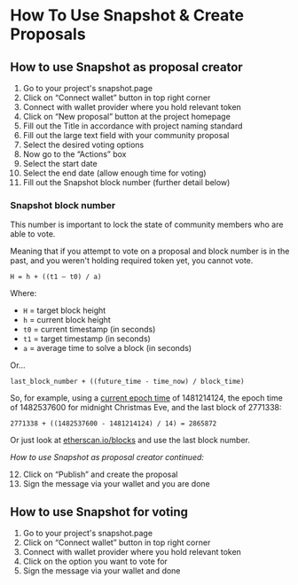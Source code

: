 # How To Use Snapshot & Create Proposals

## **How to use Snapshot as proposal creator**

1. Go to your project's snapshot.page
2. Click on “Connect wallet” button in top right corner 
3. Connect with wallet provider where you hold relevant token
4. Click on “New proposal” button at the project homepage
5. Fill out the Title in accordance with project naming standard
6. Fill out the large text field with your community proposal
7. Select the desired voting options 
8. Now go to the “Actions” box 
9. Select the start date 
10. Select the end date (allow enough time for voting)
11. Fill out the Snapshot block number (further detail below)


### **Snapshot block number**

This number is important to lock the state of community members who are able to vote.

Meaning that if you attempt to vote on a proposal and block number is in the past, and you weren't holding required token yet, you cannot vote.

`H = h + ((t1 — t0) / a)`

Where:

- `H` = target block height
- `h` = current block height
- `t0` = current timestamp (in seconds)
- `t1` = target timestamp (in seconds)
- `a` = average time to solve a block (in seconds)

Or... 

`last_block_number + ((future_time - time_now) / block_time)`

So, for example, using a [current epoch time](https://www.epochconverter.com) of 1481214124, the epoch time of 1482537600 for midnight Christmas Eve, and the last block of 2771338:

`2771338 + ((1482537600 - 1481214124) / 14) = 2865872`

Or just look at [etherscan.io/blocks](https://etherscan.io/blocks) and use the last block number.

*How to use Snapshot as proposal creator continued:*

12. Click on “Publish” and create the proposal 
13. Sign the message via your wallet and you are done

## **How to use Snapshot for voting**

1. Go to your project's snapshot.page
2. Click on “Connect wallet” button in top right corner 
3. Connect with wallet provider where you hold relevant token
4. Click on the option you want to vote for 
5. Sign the message via your wallet and done
